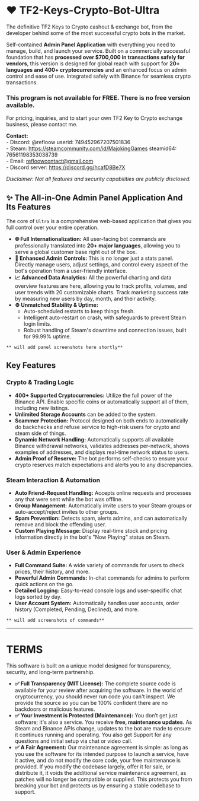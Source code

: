 # ❤️ TF2-Keys-Crypto-Bot-Ultra

The definitive TF2 Keys to Crypto cashout & exchange bot, from the developer behind some of the most successful crypto bots in the market.

Self-contained **Admin Panel Application** with everything you need to manage, build, and launch your service. Built on a commercially successful foundation that has **processed over $700,000 in transactions safely for vendors**, this version is designed for global reach with support for **20+ languages and 400+ cryptocurrencies** and an enhanced focus on admin control and ease of use. Integrated safely with Binance for seamless crypto transactions.

### This program is not available for FREE. There is no free version available.

For pricing, inquiries, and to start your own TF2 Key to Crypto exchange business, please contact me.

**Contact:**
<br> - Discord: @refloow userid: 749452967207501836
<br> - Steam: https://steamcommunity.com/id/MajokingGames steamid64: 76561198353038739
<br> - Email: refloowcontact@gmail.com
<br>- Discord server: https://discord.gg/hcafD8Be7X

*Disclaimer: Not all features and security capabilities are publicly disclosed.*

## ✨ The All-in-One Admin Panel Application And Its Features

The core of `Ultra` is a comprehensive web-based application that gives you full control over your entire operation.

* **🌐 Full Internationalization:** All user-facing bot commands are professionally translated into **20+ major languages**, allowing you to serve a global customer base right out of the box.
* **🚀 Enhanced Admin Controls:** This is no longer just a stats panel. Directly manage users, adjust settings, and control every aspect of the bot's operation from a user-friendly interface.
* **📈 Advanced Data Analytics:** All the powerful charting and data overview features are here, allowing you to track profits, volumes, and user trends with 20 customizable charts. Track marketing success rate by measuring new users by day, month, and their activity.
* **⚙️ Unmatched Stability & Uptime:**
    * Auto-scheduled restarts to keep things fresh.
    * Intelligent auto-restart on crash, with safeguards to prevent Steam login limits.
    * Robust handling of Steam's downtime and connection issues, built for 99.99% uptime.

`** will add panel screenshots here shortly**`

## Key Features

### Crypto & Trading Logic

* **400+ Supported Cryptocurrencies:** Utilize the full power of the Binance API. Enable specific coins or automatically support all of them, including new listings.
* **Unlimited Storage Accounts** can be added to the system.
* **Scammer Protection:** Protocol designed on both ends to automatically do backchecks and refuse service to high-risk users for crypto and steam side of things.
* **Dynamic Network Handling:** Automatically supports all available Binance withdrawal networks, validates addresses per-network, shows examples of addresses, and displays real-time network status to users.
* **Admin Proof of Reserve:** The bot performs self-checks to ensure your crypto reserves match expectations and alerts you to any discrepancies.

### Steam Interaction & Automation

* **Auto Friend-Request Handling:** Accepts online requests and processes any that were sent while the bot was offline.
* **Group Management:** Automatically invite users to your Steam groups or auto-accept/reject invites to other groups.
* **Spam Prevention:** Detects spam, alerts admins, and can automatically remove and block the offending user.
* **Custom Playing Message:** Display real-time stock and pricing information directly in the bot's "Now Playing" status on Steam.

### User & Admin Experience

* **Full Command Suite:** A wide variety of commands for users to check prices, their history, and more.
* **Powerful Admin Commands:** In-chat commands for admins to perform quick actions on the go.
* **Detailed Logging:** Easy-to-read console logs and user-specific chat logs sorted by day.
* **User Account System:** Automatically handles user accounts, order history (Completed, Pending, Declined), and more.

`** will add screenshots of commands**`

---

# TERMS

This software is built on a unique model designed for transparency, security, and long-term partnership.

* **✅ Full Transparency (MIT License):** The complete source code is available for your review after acquiring the software. In the world of cryptocurrency, you should never run code you can't inspect. We provide the source so you can be 100% confident there are no backdoors or malicious features.
* **✅ Your Investment is Protected (Maintenance):** You don’t get just software; it's also a service. You receive **free, maintenance updates**. As Steam and Binance APIs change, updates to the bot are made to ensure it continues running and operating. You also get Support for any questions and initial setup via chat or video call.
* **✅ A Fair Agreement:** Our maintenance agreement is simple: as long as you use the software for its intended purpose to launch a service, have it active, and do not modify the core code, your free maintenance is provided. If you modify the codebase largely, offer it for sale, or distribute it, it voids the additional service maintenance agreement, as patches will no longer be compatible or supplied. This protects you from breaking your bot and protects us by ensuring a stable codebase to support.
